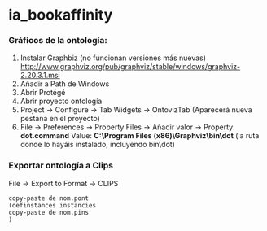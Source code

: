 # ia_bookaffinity

### Gráficos de la ontología:

1. Instalar Graphbiz (no funcionan versiones más nuevas)
<http://www.graphviz.org/pub/graphviz/stable/windows/graphviz-2.20.3.1.msi>
2. Añadir a Path de Windows
3. Abrir Protégé
4. Abrir proyecto ontología
5. Project → Configure → Tab Widgets → OntovizTab (Aparecerá nueva pestaña en el proyecto)
6. File → Preferences → Property Files → Añadir valor → Property: **dot.command** Value: **C:\Program Files (x86)\Graphviz\bin\dot** (la ruta donde lo hayáis instalado, incluyendo bin\dot) 

### Exportar ontología a Clips

File → Export to Format → CLIPS
```
copy-paste de nom.pont
(definstances instancies
copy-paste de nom.pins
)
```